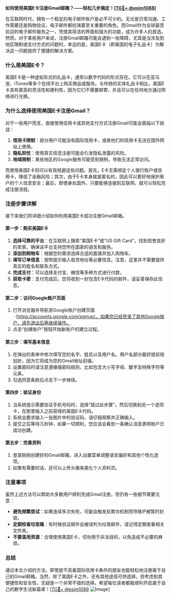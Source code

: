 **如何使用美国E卡注册Gmail邮箱？——轻松几步搞定！[[TG💪+ @esim1088](https://t.me/s/esim1088)]**

在互联网时代，拥有一个稳定的电子邮件账户是必不可少的。无论是日常沟通、工作需要还是购物验证，电子邮件都扮演着至关重要的角色。而Gmail作为全球最受欢迎的电子邮件服务之一，凭借其简洁的界面和强大的功能，成为许多人的首选。然而，对于某些用户来说，注册Gmail邮箱可能会遇到一些障碍，尤其是当涉及到地区限制或支付方式的问题时。幸运的是，美国E卡（即美国的电子礼品卡）为解决这一问题提供了便捷的解决方案。

### 什么是美国E卡？

美国E卡是一种虚拟形式的礼品卡，通常以数字代码的形式存在。它可以在亚马逊、iTunes等多个在线平台上购买商品或服务。与传统的实体礼品卡相比，美国E卡具有更高的灵活性和便利性，因为它们不需要邮寄，并且可以在任何地方通过网络进行兑换。

### 为什么选择使用美国E卡注册Gmail？

对于一些用户而言，直接使用信用卡或其他支付方式注册Gmail可能会面临以下挑战：

1. **信用卡限制**：部分用户可能没有国际信用卡，或者他们的信用卡无法在国外网站上使用。
2. **隐私担忧**：使用真实信息注册可能会引发隐私泄露的风险。
3. **地域限制**：某些地区的Google服务可能受到限制，导致无法正常访问。

而使用美国E卡则可以有效规避这些问题。首先，E卡无需绑定个人银行账户或信用卡，降低了金融风险；其次，由于E卡本身就是匿名的，因此可以更好地保护用户的个人信息安全；最后，即使身处国外，只要能够连接到互联网，就可以轻松完成注册流程。

### 注册步骤详解

接下来我们将详细介绍如何利用美国E卡成功注册Gmail邮箱。

#### 第一步：购买美国E卡

1. **选择可靠的平台**：在互联网上搜索“美国E卡”或“US Gift Card”，找到信誉良好的卖家。确保该平台支持您所在国家的语言和服务。
2. **添加到购物车**：根据您的需求选择合适的面值并加入购物车。
3. **填写订单信息**：按照提示输入收货地址等必要信息。注意，这里并不需要提供真实的姓名和联系方式。
4. **完成支付**：可以选择支付宝、微信等多种方式进行付款。
5. **获取卡密**：支付完成后，您将收到一封包含E卡代码的邮件，请妥善保存此信息。

#### 第二步：访问Google账户页面

1. 打开浏览器并导航至Google账户创建页面（https://accounts.google.com/signup）。如果您已经登录了其他Google账户，请先退出后再继续操作。
2. 点击“创建账户”按钮开始新账户的建立过程。

#### 第三步：填写基本信息

1. 在弹出的表单中依次填写您的名字、姓氏以及用户名。用户名部分最好提前规划好，因为它将成为您的Gmail地址前缀。
2. 设置密码时请注意遵循强密码规则，比如包含大小写字母、数字及特殊字符等元素。
3. 勾选同意条款后点击下一步继续。

#### 第四步：验证身份

1. 当系统提示需要验证手机号码时，选择“跳过此步骤”。然后切换到另一个选项卡，在那里输入之前获得的美国E卡代码。
2. 系统会要求输入一张图片中的验证码，请仔细观察并正确输入。
3. 提交之后等待几秒钟，如果一切顺利，您应该会看到一条确认消息表明账户已成功创建。

#### 第五步：完善资料

1. 登录刚刚创建好的Gmail邮箱，进入设置菜单调整语言偏好和其他个性化选项。
2. 如果有需要的话，还可以上传头像来美化个人资料页。

### 注意事项

虽然上述方法可以帮助大多数用户顺利完成Gmail注册，但仍有一些细节需要注意：

- **避免频繁尝试**：如果连续多次失败，可能会触发反欺诈机制而导致IP被暂时封锁。
- **定期检查垃圾箱**：有时候验证邮件会被误判为垃圾邮件，请记得定期查看相关文件夹。
- **不要滥用资源**：合理使用美国E卡，切勿用于非法目的，以免造成不必要的麻烦。

### 总结

通过本文介绍的方法，即使是不具备国际信用卡条件的朋友也能轻松地注册属于自己的Gmail邮箱。当然，除了美国E卡之外，还有其他途径可供选择，但考虑到其便捷性和安全性，无疑是一个非常不错的选择。希望每位读者都能顺利开启属于自己的数字生活新篇章！[[TG💪+ @esim1088](https://t.me/s/esim1088) ![Image](https://i.postimg.cc/4NQfJmqS/Snipaste-2025-05-13-00-14-12.png)]